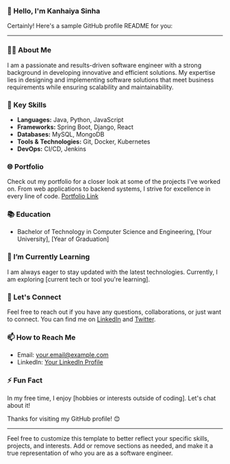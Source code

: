 ### 👋 Hello, I'm Kanhaiya Sinha

<!--
**kanhaiyasinha/kanhaiyasinha** is a ✨ _special_ ✨ repository because its `README.md` (this file) appears on your GitHub profile.

Here are some ideas to get you started:

- 🔭 I’m currently working on ...
- 🌱 I’m currently learning ...
- 👯 I’m looking to collaborate on ...
- 🤔 I’m looking for help with ...
- 💬 Ask me about ...
- 📫 How to reach me: ...
- 😄 Pronouns: ...
- ⚡ Fun fact: ...
-->
Certainly! Here's a sample GitHub profile README for you:

---
### 👨‍💻 About Me
I am a passionate and results-driven software engineer with a strong background in developing innovative and efficient solutions. My expertise lies in designing and implementing software solutions that meet business requirements while ensuring scalability and maintainability.

### 🚀 Key Skills
- **Languages:** Java, Python, JavaScript
- **Frameworks:** Spring Boot, Django, React
- **Databases:** MySQL, MongoDB
- **Tools & Technologies:** Git, Docker, Kubernetes
- **DevOps:** CI/CD, Jenkins

### 🌐 Portfolio
Check out my portfolio for a closer look at some of the projects I've worked on. From web applications to backend systems, I strive for excellence in every line of code. [Portfolio Link](your-portfolio-link)

### 📚 Education
- Bachelor of Technology in Computer Science and Engineering, [Your University], [Year of Graduation]

### 🌱 I’m Currently Learning
I am always eager to stay updated with the latest technologies. Currently, I am exploring [current tech or tool you're learning].

### 💬 Let's Connect
Feel free to reach out if you have any questions, collaborations, or just want to connect. You can find me on [LinkedIn](your-linkedin-profile) and [Twitter](your-twitter-profile).

### 📫 How to Reach Me
- Email: your.email@example.com
- LinkedIn: [Your LinkedIn Profile](your-linkedin-profile)

### ⚡ Fun Fact
In my free time, I enjoy [hobbies or interests outside of coding]. Let's chat about it!

Thanks for visiting my GitHub profile! 😊

---
Feel free to customize this template to better reflect your specific skills, projects, and interests. Add or remove sections as needed, and make it a true representation of who you are as a software engineer.
